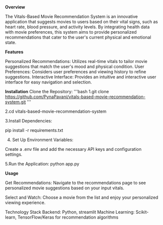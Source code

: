 **Overview**


The Vitals-Based Movie Recommendation System is an innovative application that suggests movies to users based on their vital signs, such as heart rate, blood pressure, and activity levels. By integrating health data with movie preferences, this system aims to provide personalized recommendations that cater to the user's current physical and emotional state.

**Features**


Personalized Recommendations: Utilizes real-time vitals to tailor movie suggestions that match the user's mood and physical condition.
User Preferences: Considers user preferences and viewing history to refine suggestions.
Interactive Interface: Provides an intuitive and interactive user interface for easy navigation and selection.

**Installation**
Clone the Repository:
'''bash
1.git clone https://github.com/PynaPavani/vitals-based-movie-recommendation-system.git
'''

2.cd vitals-based-movie-recommendation-system

3.Install Dependencies:

pip install -r requirements.txt

4. Set Up Environment Variables:

Create a .env file and add the necessary API keys and configuration settings.

5.Run the Application:
python app.py


**Usage**

Get Recommendations:
Navigate to the recommendations page to see personalized movie suggestions based on your input vitals.

Select and Watch:
Choose a movie from the list and enjoy your personalized viewing experience.

Technology Stack
Backend: Python, streamlit
Machine Learning: Scikit-learn, TensorFlow/Keras for recommendation algorithms
